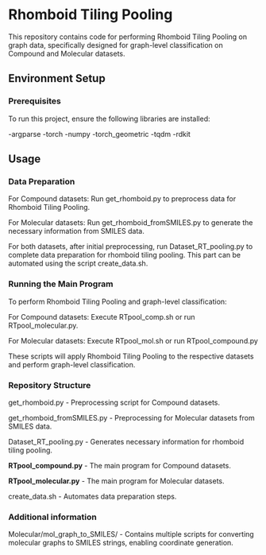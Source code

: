 
# Rhomboid Tiling Pooling
This repository contains code for performing Rhomboid Tiling Pooling on graph data, specifically designed for graph-level classification on Compound and Molecular datasets.

## Environment Setup
### Prerequisites
To run this project, ensure the following libraries are installed:

-argparse
-torch
-numpy
-torch_geometric
-tqdm
-rdkit

## Usage
### Data Preparation

For Compound datasets: Run get_rhomboid.py to preprocess data for Rhomboid Tiling Pooling.

For Molecular datasets: Run get_rhomboid_fromSMILES.py to generate the necessary information from SMILES data.

For both datasets, after initial preprocessing, run Dataset_RT_pooling.py to complete data preparation for rhomboid tiling pooling. This part can be automated using the script create_data.sh.

### Running the Main Program

To perform Rhomboid Tiling Pooling and graph-level classification:

For Compound datasets: Execute RTpool_comp.sh or run RTpool_molecular.py. 

For Molecular datasets: Execute RTpool_mol.sh or run RTpool_compound.py

These scripts will apply Rhomboid Tiling Pooling to the respective datasets and perform graph-level classification.

### Repository Structure
get_rhomboid.py - Preprocessing script for Compound datasets.

get_rhomboid_fromSMILES.py - Preprocessing for Molecular datasets from SMILES data.

Dataset_RT_pooling.py - Generates necessary information for rhomboid tiling pooling.

**RTpool_compound.py** - The main program for Compound datasets.

**RTpool_molecular.py** - The main program for Molecular datasets.

create_data.sh - Automates data preparation steps.

### Additional information
Molecular/mol_graph_to_SMILES/ - Contains multiple scripts for converting molecular graphs to SMILES strings, enabling coordinate generation.
